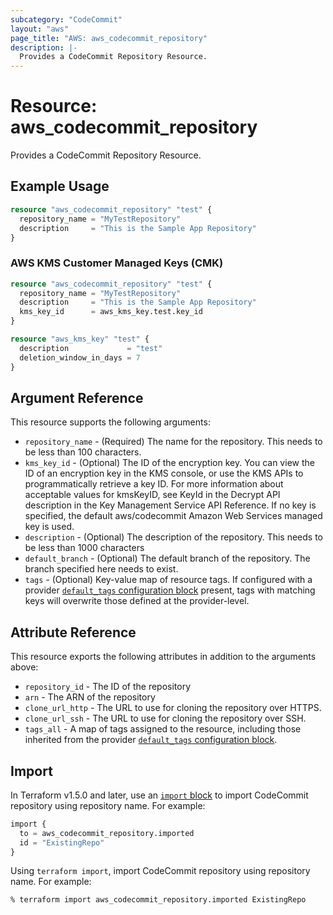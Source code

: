 ```yaml
---
subcategory: "CodeCommit"
layout: "aws"
page_title: "AWS: aws_codecommit_repository"
description: |-
  Provides a CodeCommit Repository Resource.
---
```


# Resource: aws_codecommit_repository

Provides a CodeCommit Repository Resource.

## Example Usage

```terraform
resource "aws_codecommit_repository" "test" {
  repository_name = "MyTestRepository"
  description     = "This is the Sample App Repository"
}
```

### AWS KMS Customer Managed Keys (CMK)

```terraform
resource "aws_codecommit_repository" "test" {
  repository_name = "MyTestRepository"
  description     = "This is the Sample App Repository"
  kms_key_id      = aws_kms_key.test.key_id
}

resource "aws_kms_key" "test" {
  description             = "test"
  deletion_window_in_days = 7
}
```

## Argument Reference

This resource supports the following arguments:

* `repository_name` - (Required) The name for the repository. This needs to be less than 100 characters.
* `kms_key_id` - (Optional) The ID of the encryption key. You can view the ID of an encryption key in the KMS console, or use the KMS APIs to programmatically retrieve a key ID. For more information about acceptable values for kmsKeyID, see KeyId in the Decrypt API description in the Key Management Service API Reference.  If no key is specified, the default aws/codecommit Amazon Web Services managed key is used.
* `description` - (Optional) The description of the repository. This needs to be less than 1000 characters
* `default_branch` - (Optional) The default branch of the repository. The branch specified here needs to exist.
* `tags` - (Optional) Key-value map of resource tags. If configured with a provider [`default_tags` configuration block](https://registry.terraform.io/providers/hashicorp/aws/latest/docs#default_tags-configuration-block) present, tags with matching keys will overwrite those defined at the provider-level.

## Attribute Reference

This resource exports the following attributes in addition to the arguments above:

* `repository_id` - The ID of the repository
* `arn` - The ARN of the repository
* `clone_url_http` - The URL to use for cloning the repository over HTTPS.
* `clone_url_ssh` - The URL to use for cloning the repository over SSH.
* `tags_all` - A map of tags assigned to the resource, including those inherited from the provider [`default_tags` configuration block](https://registry.terraform.io/providers/hashicorp/aws/latest/docs#default_tags-configuration-block).

## Import

In Terraform v1.5.0 and later, use an [`import` block](https://developer.hashicorp.com/terraform/language/import) to import CodeCommit repository using repository name. For example:

```terraform
import {
  to = aws_codecommit_repository.imported
  id = "ExistingRepo"
}
```

Using `terraform import`, import CodeCommit repository using repository name. For example:

```console
% terraform import aws_codecommit_repository.imported ExistingRepo
```
